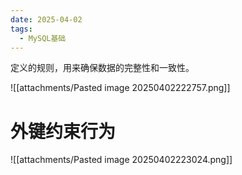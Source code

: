 ```yaml
---
date: 2025-04-02
tags:
  - MySQL基础
---
```

定义的规则，用来确保数据的完整性和一致性。

![[attachments/Pasted image 20250402222757.png]]

# 外键约束行为

![[attachments/Pasted image 20250402223024.png]]
